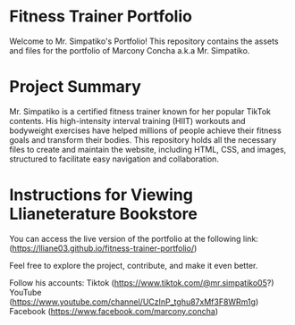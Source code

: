 # Fitness Trainer Portfolio

Welcome to Mr. Simpatiko's Portfolio! 
This repository contains the assets and files for the portfolio of Marcony Concha a.k.a Mr. Simpatiko.

# Project Summary

Mr. Simpatiko is a certified fitness trainer known for her popular TikTok contents.
His high-intensity interval training (HIIT) workouts and bodyweight exercises have helped millions of people achieve their fitness goals and transform their bodies.
This repository holds all the necessary files to create and maintain the website, including HTML, CSS, and images, structured to facilitate easy navigation and collaboration.

# Instructions for Viewing Llianeterature Bookstore

You can access the live version of the portfolio at the following link: (https://lliane03.github.io/fitness-trainer-portfolio/)

Feel free to explore the project, contribute, and make it even better. 

Follow his accounts:
Tiktok (https://www.tiktok.com/@mr.simpatiko05?)
YouTube (https://www.youtube.com/channel/UCzInP_tghu87xMf3F8WRm1g)
Facebook (https://www.facebook.com/marcony.concha)
